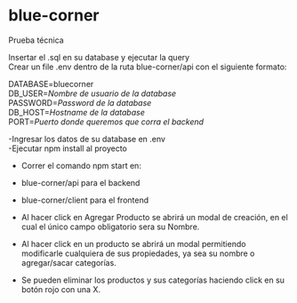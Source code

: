 # blue-corner
Prueba técnica  

Insertar el .sql en su database y ejecutar la query  
Crear un file .env dentro de la ruta blue-corner/api con el siguiente formato:   
  
 DATABASE=bluecorner  
 DB_USER=*Nombre de usuario de la database*  
 PASSWORD=*Password de la database*  
 DB_HOST=*Hostname de la database*  
 PORT=*Puerto donde queremos que corra el backend*    
   
   
-Ingresar los datos de su database en .env  
-Ejecutar npm install al proyecto  

- Correr el comando npm start en:  
- blue-corner/api para el backend  
- blue-corner/client para el frontend  

- Al hacer click en Agregar Producto se abrirá un modal de creación, en el cual el único campo obligatorio sera su Nombre.  
- Al hacer click en un producto se abrirá un modal permitiendo modificarle cualquiera de sus propiedades, ya sea su nombre o agregar/sacar categorías.  
- Se pueden eliminar los productos y sus categorías haciendo click en su botón rojo con una X.  

